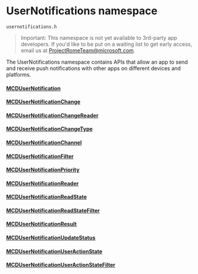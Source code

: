 # UserNotifications namespace
```
usernotifications.h
```
> Important: This namespace is not yet available to 3rd-party app developers. If you'd like to be put on a waiting list to get early access, email us at [ProjectRomeTeam@microsoft.com](mailto:projectrometeam@microsoft.com).

The UserNotifications namespace contains APIs that allow an app to send and receive push notifications with other apps on different devices and platforms.

#### [MCDUserNotification](MCDUserNotification.md)
#### [MCDUserNotificationChange](MCDUserNotificationChange.md)
#### [MCDUserNotificationChangeReader](MCDUserNotificationChangeReader.md)
#### [MCDUserNotificationChangeType](MCDUserNotificationChangeType.md)
#### [MCDUserNotificationChannel](MCDUserNotificationChannel.md)
#### [MCDUserNotificationFilter](MCDUserNotificationFilter.md)
#### [MCDUserNotificationPriority](MCDUserNotificationPriority.md)
#### [MCDUserNotificationReader](MCDUserNotificationReader.md)
#### [MCDUserNotificationReadState](MCDUserNotificationReadState.md)
#### [MCDUserNotificationReadStateFilter](MCDUserNotificationReadStateFilter.md)
#### [MCDUserNotificationResult](MCDUserNotificationResult.md)
#### [MCDUserNotificationUpdateStatus](MCDUserNotificationUpdateStatus.md)
#### [MCDUserNotificationUserActionState](MCDUserNotificationUserActionState.md)
#### [MCDUserNotificationUserActionStateFilter](MCDUserNotificationUserActionStateFilter.md)
